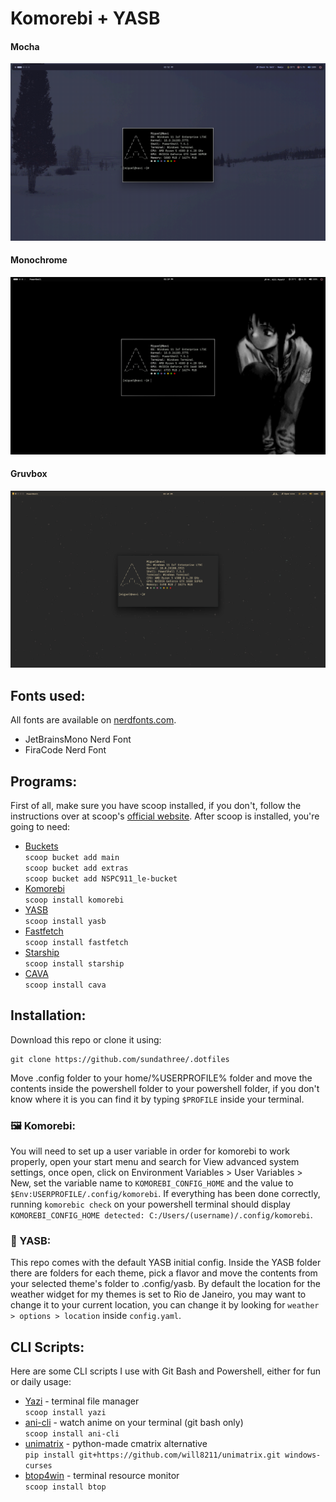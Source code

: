 # Komorebi + YASB
#### Mocha
![](https://github.com/sundathree/.dotfiles/blob/main/assets/2.png)
#### Monochrome
![](https://github.com/sundathree/.dotfiles/blob/main/assets/1.png)
#### Gruvbox
![](https://github.com/sundathree/.dotfiles/blob/main/assets/3.png)

## Fonts used:
All fonts are available on [nerdfonts.com](https://www.nerdfonts.com).
- JetBrainsMono Nerd Font
- FiraCode Nerd Font

## Programs:
First of all, make sure you have scoop installed, if you don't, follow the instructions over at scoop's [official website](https://scoop.sh/#/). After scoop is installed, you're going to need:
- [Buckets](https://scoop.sh/#/buckets)<br/>
```scoop bucket add main```<br/>
```scoop bucket add extras```<br/>
```scoop bucket add NSPC911_le-bucket```<br/>
- [Komorebi](https://github.com/LGUG2Z/komorebi)<br/>
```scoop install komorebi```
- [YASB](https://github.com/amnweb/yasb)<br/>
```scoop install yasb```
- [Fastfetch](https://github.com/fastfetch-cli/fastfetch)<br/>
```scoop install fastfetch```
- [Starship](https://starship.rs)<br/>
```scoop install starship```
- [CAVA](https://github.com/karlstav/cava)<br/>
```scoop install cava```

## Installation:

Download this repo or clone it using:
```
git clone https://github.com/sundathree/.dotfiles
```
Move .config folder to your home/%USERPROFILE% folder and move the contents inside the powershell folder to your powershell folder, if you don't know where it is you can find it by typing ```$PROFILE``` inside your terminal.

### 🖼️ Komorebi:
You will need to set up a user variable in order for komorebi to work properly, open your start menu and search for View advanced system settings, once open, click on Environment Variables > User Variables > New, set the variable name to ```KOMOREBI_CONFIG_HOME``` and the value to ```$Env:USERPROFILE/.config/komorebi```. If everything has been done correctly, running ```komorebic check``` on your powershell terminal should display ```KOMOREBI_CONFIG_HOME detected: C:/Users/(username)/.config/komorebi```.

### 🍫 YASB:
This repo comes with the default YASB initial config. Inside the YASB folder there are folders for each theme, pick a flavor and move the contents from your selected theme's folder to .config/yasb. By default the location for the weather widget for my themes is set to Rio de Janeiro, you may want to change it to your current location, you can change it by looking for ```weather > options > location``` inside ```config.yaml```.

## CLI Scripts:
Here are some CLI scripts I use with Git Bash and Powershell, either for fun or daily usage:
- [Yazi](https://github.com/sxyazi/yazi) - terminal file manager<br/>
```scoop install yazi```
- [ani-cli](https://github.com/pystardust/ani-cli) - watch anime on your terminal (git bash only)<br/>
```scoop install ani-cli```
- [unimatrix](https://github.com/will8211/unimatrix) - python-made cmatrix alternative<br/>
```pip install git+https://github.com/will8211/unimatrix.git windows-curses```
- [btop4win](https://github.com/aristocratos/btop) - terminal resource monitor<br/>
```scoop install btop```
